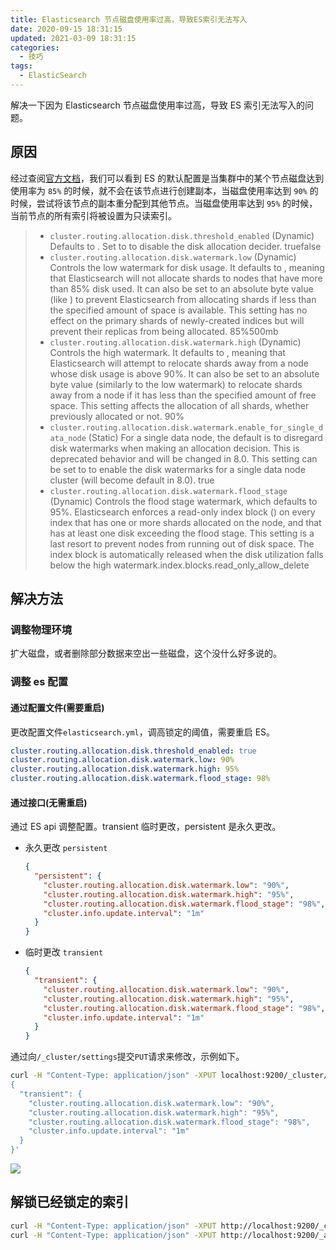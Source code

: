 ```yaml
---
title: Elasticsearch 节点磁盘使用率过高，导致ES索引无法写入
date: 2020-09-15 18:31:15
updated: 2021-03-09 18:31:15
categories:
  - 技巧
tags:
  - ElasticSearch
---
```


解决一下因为 Elasticsearch 节点磁盘使用率过高，导致 ES 索引无法写入的问题。

<!--more-->

## 原因

经过查阅[官方文档](https://www.elastic.co/guide/en/elasticsearch/reference/current/modules-cluster.html#disk-based-shard-allocation)，我们可以看到 ES 的默认配置是当集群中的某个节点磁盘达到使用率为 `85%` 的时候，就不会在该节点进行创建副本，当磁盘使用率达到 `90%` 的时候，尝试将该节点的副本重分配到其他节点。当磁盘使用率达到 `95%` 的时候，当前节点的所有索引将被设置为只读索引。

> - `cluster.routing.allocation.disk.threshold_enabled`
>   (Dynamic) Defaults to . Set to to disable the disk allocation decider. truefalse
> - `cluster.routing.allocation.disk.watermark.low`
>   (Dynamic) Controls the low watermark for disk usage. It defaults to , meaning that Elasticsearch will not allocate shards to nodes that have more than 85% disk used. It can also be set to an absolute byte value (like ) to prevent Elasticsearch from allocating shards if less than the specified amount of space is available. This setting has no effect on the primary shards of newly-created indices but will prevent their replicas from being allocated. 85%500mb
> - `cluster.routing.allocation.disk.watermark.high`
>   (Dynamic) Controls the high watermark. It defaults to , meaning that Elasticsearch will attempt to relocate shards away from a node whose disk usage is above 90%. It can also be set to an absolute byte value (similarly to the low watermark) to relocate shards away from a node if it has less than the specified amount of free space. This setting affects the allocation of all shards, whether previously allocated or not. 90%
> - `cluster.routing.allocation.disk.watermark.enable_for_single_data_node`
>   (Static) For a single data node, the default is to disregard disk watermarks when making an allocation decision. This is deprecated behavior and will be changed in 8.0. This setting can be set to to enable the disk watermarks for a single data node cluster (will become default in 8.0). true
> - `cluster.routing.allocation.disk.watermark.flood_stage`
>   (Dynamic) Controls the flood stage watermark, which defaults to 95%. Elasticsearch enforces a read-only index block () on every index that has one or more shards allocated on the node, and that has at least one disk exceeding the flood stage. This setting is a last resort to prevent nodes from running out of disk space. The index block is automatically released when the disk utilization falls below the high watermark.index.blocks.read_only_allow_delete

## 解决方法

### 调整物理环境

扩大磁盘，或者删除部分数据来空出一些磁盘，这个没什么好多说的。

### 调整 es 配置

#### 通过配置文件(需要重启)

更改配置文件`elasticsearch.yml`，调高锁定的阈值，需要重启 ES。

```yaml
cluster.routing.allocation.disk.threshold_enabled: true
cluster.routing.allocation.disk.watermark.low: 90%
cluster.routing.allocation.disk.watermark.high: 95%
cluster.routing.allocation.disk.watermark.flood_stage: 98%
```

#### 通过接口(无需重启)

通过 ES api 调整配置。transient 临时更改，persistent 是永久更改。

- 永久更改 `persistent`

  ```json
  {
    "persistent": {
      "cluster.routing.allocation.disk.watermark.low": "90%",
      "cluster.routing.allocation.disk.watermark.high": "95%",
      "cluster.routing.allocation.disk.watermark.flood_stage": "98%",
      "cluster.info.update.interval": "1m"
    }
  }
  ```

- 临时更改 `transient`

  ```json
  {
    "transient": {
      "cluster.routing.allocation.disk.watermark.low": "90%",
      "cluster.routing.allocation.disk.watermark.high": "95%",
      "cluster.routing.allocation.disk.watermark.flood_stage": "98%",
      "cluster.info.update.interval": "1m"
    }
  }
  ```

通过向`/_cluster/settings`提交`PUT`请求来修改，示例如下。

```bash
curl -H "Content-Type: application/json" -XPUT localhost:9200/_cluster/settings  -d '
{
  "transient": {
    "cluster.routing.allocation.disk.watermark.low": "90%",
    "cluster.routing.allocation.disk.watermark.high": "95%",
    "cluster.routing.allocation.disk.watermark.flood_stage": "98%",
    "cluster.info.update.interval": "1m"
  }
}'
```

![](https://img.iszy.xyz/20210309190311.png)

## 解锁已经锁定的索引

```bash
curl -H "Content-Type: application/json" -XPUT http://localhost:9200/_cluster/settings -d '{"transient":{"cluster.routing.allocation.disk.threshold_enabled":false}}'
curl -H "Content-Type: application/json" -XPUT http://localhost:9200/_all/_settings -d '{"index.blocks.read_only_allow_delete":null}'
```
